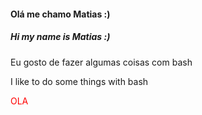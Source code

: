 <h4>Olá me chamo Matias :)</4>
<h5>Hi my name is Matias :)</h5>

<p>Eu gosto de fazer algumas coisas com bash</p>
<p>I like to do some things with bash</p>

<p><span style="color: #ff0000;">OLA</span></p>
